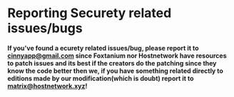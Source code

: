 # Reporting Securety related issues/bugs

**If you've found a ecurety related issues/bug, please report it to cinnyapp@gmail.com since Foxtanium nor Hostnetwork have resources to patch issues and its best if the creators do the patching since they know the code better then we, if you have something related directly to editions made by our modification(which is doubt) report it to matrix@hostnetwork.xyz!**

